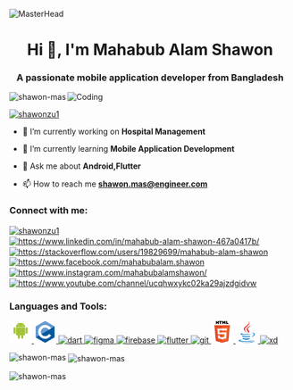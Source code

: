 ![MasterHead](https://www.mindinventory.com/blog/wp-content/uploads/2022/10/app-development-framework.png)
<h1 align="center">Hi 👋, I'm Mahabub Alam Shawon</h1>
<h3 align="center">A passionate mobile application developer from Bangladesh</h3>
<img align="right" alt="Coding" width="400" src="https://cdn.dribbble.com/users/926537/screenshots/4502924/media/79e26abb3fb85b42f2722cf22da095dc.gif">



<p align="left"> <img src="https://komarev.com/ghpvc/?username=shawon-mas&label=Profile%20views&color=0e75b6&style=flat" alt="shawon-mas" /> </p>

<p align="left"> <a href="https://twitter.com/shawonzu1" target="blank"><img src="https://img.shields.io/twitter/follow/shawonzu1?logo=twitter&style=for-the-badge" alt="shawonzu1" /></a> </p>

- 🔭 I’m currently working on **Hospital Management**

- 🌱 I’m currently learning **Mobile Application Development**

- 💬 Ask me about **Android,Flutter**

- 📫 How to reach me **shawon.mas@engineer.com**

<h3 align="left">Connect with me:</h3>
<p align="left">
<a href="https://twitter.com/shawonzu1" target="blank"><img align="center" src="https://raw.githubusercontent.com/rahuldkjain/github-profile-readme-generator/master/src/images/icons/Social/twitter.svg" alt="shawonzu1" height="30" width="40" /></a>
<a href="https://linkedin.com/in/https://www.linkedin.com/in/mahabub-alam-shawon-467a0417b/" target="blank"><img align="center" src="https://raw.githubusercontent.com/rahuldkjain/github-profile-readme-generator/master/src/images/icons/Social/linked-in-alt.svg" alt="https://www.linkedin.com/in/mahabub-alam-shawon-467a0417b/" height="30" width="40" /></a>
<a href="https://stackoverflow.com/users/https://stackoverflow.com/users/19829699/mahabub-alam-shawon" target="blank"><img align="center" src="https://raw.githubusercontent.com/rahuldkjain/github-profile-readme-generator/master/src/images/icons/Social/stack-overflow.svg" alt="https://stackoverflow.com/users/19829699/mahabub-alam-shawon" height="30" width="40" /></a>
<a href="https://fb.com/https://www.facebook.com/mahabubalam.shawon" target="blank"><img align="center" src="https://raw.githubusercontent.com/rahuldkjain/github-profile-readme-generator/master/src/images/icons/Social/facebook.svg" alt="https://www.facebook.com/mahabubalam.shawon" height="30" width="40" /></a>
<a href="https://instagram.com/https://www.instagram.com/mahabubalamshawon/" target="blank"><img align="center" src="https://raw.githubusercontent.com/rahuldkjain/github-profile-readme-generator/master/src/images/icons/Social/instagram.svg" alt="https://www.instagram.com/mahabubalamshawon/" height="30" width="40" /></a>
<a href="https://www.youtube.com/c/https://www.youtube.com/channel/ucqhwxykc02ka29ajzdgidvw" target="blank"><img align="center" src="https://raw.githubusercontent.com/rahuldkjain/github-profile-readme-generator/master/src/images/icons/Social/youtube.svg" alt="https://www.youtube.com/channel/ucqhwxykc02ka29ajzdgidvw" height="30" width="40" /></a>
</p>

<h3 align="left">Languages and Tools:</h3>
<p align="left"> <a href="https://developer.android.com" target="_blank" rel="noreferrer"> <img src="https://raw.githubusercontent.com/devicons/devicon/master/icons/android/android-original-wordmark.svg" alt="android" width="40" height="40"/> </a> <a href="https://www.cprogramming.com/" target="_blank" rel="noreferrer"> <img src="https://raw.githubusercontent.com/devicons/devicon/master/icons/c/c-original.svg" alt="c" width="40" height="40"/> </a> <a href="https://dart.dev" target="_blank" rel="noreferrer"> <img src="https://www.vectorlogo.zone/logos/dartlang/dartlang-icon.svg" alt="dart" width="40" height="40"/> </a> <a href="https://www.figma.com/" target="_blank" rel="noreferrer"> <img src="https://www.vectorlogo.zone/logos/figma/figma-icon.svg" alt="figma" width="40" height="40"/> </a> <a href="https://firebase.google.com/" target="_blank" rel="noreferrer"> <img src="https://www.vectorlogo.zone/logos/firebase/firebase-icon.svg" alt="firebase" width="40" height="40"/> </a> <a href="https://flutter.dev" target="_blank" rel="noreferrer"> <img src="https://www.vectorlogo.zone/logos/flutterio/flutterio-icon.svg" alt="flutter" width="40" height="40"/> </a> <a href="https://git-scm.com/" target="_blank" rel="noreferrer"> <img src="https://www.vectorlogo.zone/logos/git-scm/git-scm-icon.svg" alt="git" width="40" height="40"/> </a> <a href="https://www.w3.org/html/" target="_blank" rel="noreferrer"> <img src="https://raw.githubusercontent.com/devicons/devicon/master/icons/html5/html5-original-wordmark.svg" alt="html5" width="40" height="40"/> </a> <a href="https://www.java.com" target="_blank" rel="noreferrer"> <img src="https://raw.githubusercontent.com/devicons/devicon/master/icons/java/java-original.svg" alt="java" width="40" height="40"/> </a> <a href="https://www.adobe.com/products/xd.html" target="_blank" rel="noreferrer"> <img src="https://cdn.worldvectorlogo.com/logos/adobe-xd.svg" alt="xd" width="40" height="40"/> </a> </p>

<p><img align="left" src="https://github-readme-stats.vercel.app/api/top-langs?username=shawon-mas&show_icons=true&locale=en&layout=compact" alt="shawon-mas" /></p>

<p>&nbsp;<img align="center" src="https://github-readme-stats.vercel.app/api?username=shawon-mas&show_icons=true&locale=en" alt="shawon-mas" /></p>

<p><img align="center" src="https://github-readme-streak-stats.herokuapp.com/?user=shawon-mas&" alt="shawon-mas" /></p>

